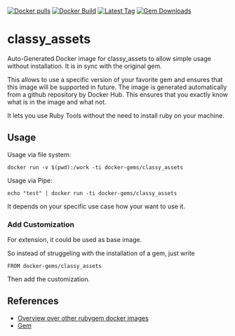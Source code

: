 [![Docker pulls](https://img.shields.io/docker/pulls/rubygem/classy_assets.svg)](https://hub.docker.com/r/rubygem/classy_assets/)
[![Docker Build](https://img.shields.io/docker/automated/rubygem/classy_assets.svg)](https://hub.docker.com/r/rubygem/classy_assets/)
[![Latest Tag](https://img.shields.io/github/tag/docker-rubygem/classy_assets.svg)](https://hub.docker.com/r/rubygem/classy_assets/)
[![Gem Downloads](https://img.shields.io/gem/dt/classy_assets.svg)](https://rubygems.org/gems/classy_assets/)
# classy_assets

Auto-Generated Docker image for classy_assets to allow simple usage without installation.
It is in sync with the original gem.

This allows to use a specific version of your favorite gem and ensures that this image will be supported in future.
The image is generated automatically from a github repository by Docker Hub.
This ensures that you exactly know what is in the image and what not.

It lets you use Ruby Tools without the need to install ruby on your machine.

## Usage

Usage via file system:

`docker run -v $(pwd):/work -ti docker-gems/classy_assets`

Usage via Pipe:

`echo "test" | docker run -ti docker-gems/classy_assets`

It depends on your specific use case how your want to use it.

### Add Customization

For extension, it could be used as base image.

So instead of struggeling with the installation of a gem, just write

`FROM docker-gems/classy_assets`

Then add the customization.

## References

 - [Overview over other rubygem docker images](https://github.com/thinkbot/docker-rubygem)
 - [Gem](https://rubygems.org/gems/classy_assets/)
